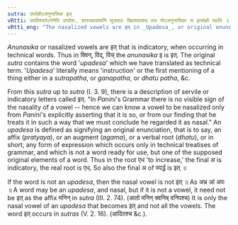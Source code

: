 ```yaml
---
sutra: उपदेशेऽजनुनासिक इत्
vRtti: उपविश्यतेऽनेनेति उपदेशः, शास्त्रवाक्यानि सूत्रपाठः खिलपाठश्च तत्र योऽजनुनासिकः स इत्संज्ञो भवति ॥
vRtti_eng: "The nasalized vowels are इत् in _Upadesa_, or original enunciation."
---
```

_Anunasika_ or nasalized vowels are इत् that is indicatory, when occurring in technical words. Thus in क्विन्, विद्, विच् the _anunasika_ इ is इत्. The original _sutra_ contains the word '_upadesa_' which we have translated as technical term. '_Upadesa_' literally means 'instruction' or the first mentioning of a thing either in a _sutrapatha_, or _ganapatha_, or _dhatu_ _patha_, &c.

From this _sutra_ up to _sutra_ (I. 3. 9), there is a description of servile or indicatory letters called इत्. "In _Panini_'s Grammar there is no visible sign of the nasality of a vowel -- hence we can know a vowel to be nasalized only from _Panini_'s explicitly asserting that it is so, or from our finding that he treats it in such a way that we must conclude he regarded it as nasal." An _upadesa_ is defined as signifying an original enunciation, that is to say, an affix (_pratyaya_), or an augment (_agama_), or a verbal root (_dhatu_), or in short, any form of expression which occurs only in technical treatises of grammar, and which is not a word ready for use, but one of the supposed original elements of a word. Thus in the root एध 'to increase,' the final अ is indicatory, the real root is एध्. So also the final अ of स्पर्द्ध is इत् ॥

If the word is not an _upadesa_, then the nasal vowel is not इत् ॥ As अभ्र आं अपः ॥ A word may be an _upadesa_, and nasal, but if it is not a vowel, it need not be इत् as the affix मनिन् in _sutra_ (III. 2. 74). (आतो मनिन् क्वनिब् वनिपश्च) It is only the nasal vowel of an _upadesa_ that becomes इत् and not all the vowels. The word इत् occurs in _sutras_ (V. 2. 16). (आदितश्च &c.).

